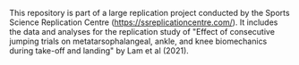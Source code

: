 This repository is part of a large replication project conducted by the Sports Science Replication Centre (https://ssreplicationcentre.com/). It includes the data and analyses for the replication study of "Effect of consecutive jumping trials on metatarsophalangeal, ankle, and knee biomechanics during take-off and landing" by Lam et al (2021).
